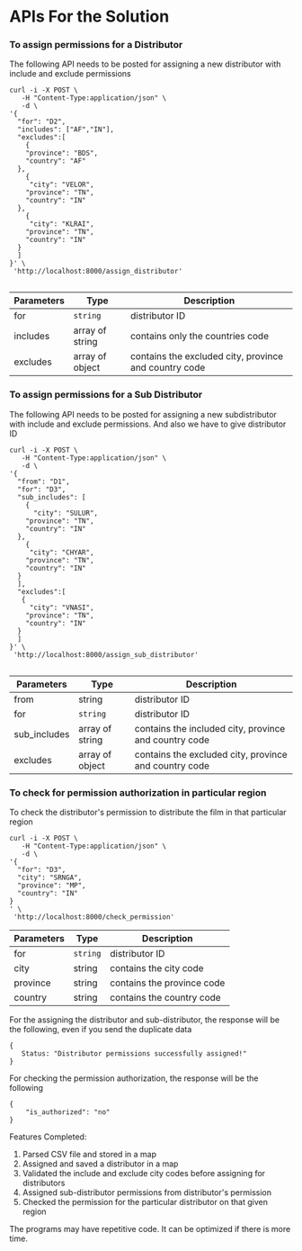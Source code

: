 # APIs For the Solution

### To assign permissions for a Distributor
The following API needs to be posted for assigning a new distributor with include and exclude permissions

```
curl -i -X POST \
   -H "Content-Type:application/json" \
   -d \
'{
  "for": "D2",
  "includes": ["AF","IN"],
  "excludes":[
    {
    "province": "BDS",
    "country": "AF"
  },
    {
     "city": "VELOR",
    "province": "TN",
    "country": "IN"
  },
    {
     "city": "KLRAI",
    "province": "TN",
    "country": "IN"
  }
  ]
}' \
 'http://localhost:8000/assign_distributor'
 
```


Parameters | Type | Description
--- | --- | ---
for | `string` | distributor ID
includes | array of string | contains only the countries code
excludes | array of object | contains the excluded city, province and country code

### To assign permissions for a Sub Distributor
The following API needs to be posted for assigning a new subdistributor with include and exclude permissions. And also we have to give distributor ID

```
curl -i -X POST \
   -H "Content-Type:application/json" \
   -d \
'{
  "from": "D1",
  "for": "D3",
  "sub_includes": [
    {
      "city": "SULUR",  
    "province": "TN",
    "country": "IN"
  },
    {
     "city": "CHYAR",
    "province": "TN",
    "country": "IN"
  }
  ],
  "excludes":[
   {
     "city": "VNASI",
    "province": "TN",
    "country": "IN"
  }
  ]
}' \
 'http://localhost:8000/assign_sub_distributor'
 
```
Parameters | Type | Description
--- | --- | ---
from| string | distributor ID
for | `string` | distributor ID
sub_includes | array of string | contains the included city, province and country code
excludes | array of object | contains the excluded city, province and country code

### To check for permission authorization in particular region
To check the distributor's permission to distribute the film in that particular region

```
curl -i -X POST \
   -H "Content-Type:application/json" \
   -d \
'{
  "for": "D3",
  "city": "SRNGA",
  "province": "MP",
  "country": "IN"
}
' \
 'http://localhost:8000/check_permission'
```

Parameters | Type | Description
--- | --- | ---
for | `string` | distributor ID
city | string | contains  the city code
province | string | contains the province code
country | string | contains the country code

For the assigning the distributor and sub-distributor, the response will be the following, even if you send the duplicate data
```
{ 
   Status: "Distributor permissions successfully assigned!"
}
```

For checking the permission authorization, the response will be the following
```
{
    "is_authorized": "no"
}
```


Features Completed:
1. Parsed CSV file and stored in a map
2. Assigned and saved a distributor in a map
3. Validated the include and exclude city codes before assigning for distributors
4. Assigned sub-distributor permissions from distributor's permission
5. Checked the permission for the particular distributor on that given region

The programs may have repetitive code. It can be optimized if there is more time.

